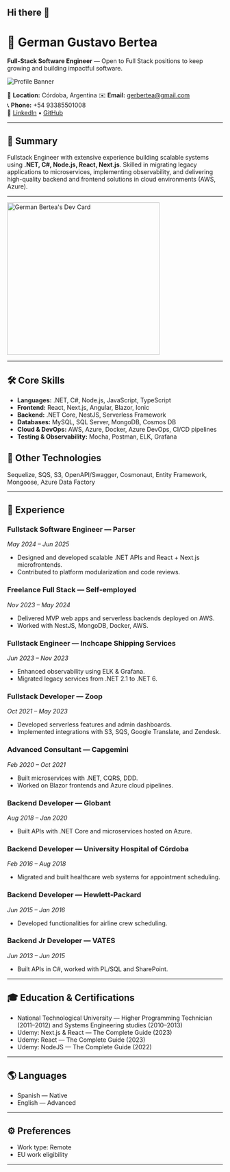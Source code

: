 ## Hi there 👋

<!--
**gergusber/gergusber** is a ✨ _special_ ✨ repository because its `README.md` (this file) appears on your GitHub profile.

Here are some ideas to get you started:

- 🔭 I’m currently working on ...
- 🌱 I’m currently learning ...
- 👯 I’m looking to collaborate on ...
- 🤔 I’m looking for help with ...
- 💬 Ask me about ...
- 📫 How to reach me: ...
- 😄 Pronouns: ...
- ⚡ Fun fact: ...
-->


# 👋 German Gustavo Bertea
**Full‑Stack Software Engineer** — Open to Full Stack positions to keep growing and building impactful software.

![Profile Banner](https://via.placeholder.com/1000x200.png?text=German+Gustavo+Bertea)  

📍 **Location:** Córdoba, Argentina 
✉️ **Email:** [gerbertea@gmail.com](mailto:gerbertea@gmail.com)  
📞 **Phone:** +54 93385501008  
🔗 [LinkedIn](https://www.linkedin.com/in/germanbertea/) • [GitHub](https://github.com/gergusber)

---

## 🚀 Summary
Fullstack Engineer with extensive experience building scalable systems using **.NET, C#, Node.js, React, Next.js**. Skilled in migrating legacy applications to microservices, implementing observability, and delivering high-quality backend and frontend solutions in cloud environments (AWS, Azure).

---

<a href="https://app.daily.dev/gertea"><img src="https://api.daily.dev/devcards/v2/JK0j0KN2AFMdHRAynWUZg.png?r=xq5" width="356" alt="German Bertea's Dev Card"/></a>

---

## 🛠️ Core Skills
- **Languages:** .NET, C#, Node.js, JavaScript, TypeScript
- **Frontend:** React, Next.js, Angular, Blazor, Ionic
- **Backend:** .NET Core, NestJS, Serverless Framework
- **Databases:** MySQL, SQL Server, MongoDB, Cosmos DB
- **Cloud & DevOps:** AWS, Azure, Docker, Azure DevOps, CI/CD pipelines
- **Testing & Observability:** Mocha, Postman, ELK, Grafana

## 🔧 Other Technologies
Sequelize, SQS, S3, OpenAPI/Swagger, Cosmonaut, Entity Framework, Mongoose, Azure Data Factory

---

## 💼 Experience

### **Fullstack Software Engineer — Parser**  
*May 2024 – Jun 2025*
- Designed and developed scalable .NET APIs and React + Next.js microfrontends.
- Contributed to platform modularization and code reviews.

### **Freelance Full Stack — Self‑employed**  
*Nov 2023 – May 2024*
- Delivered MVP web apps and serverless backends deployed on AWS.
- Worked with NestJS, MongoDB, Docker, AWS.

### **Fullstack Engineer — Inchcape Shipping Services**  
*Jun 2023 – Nov 2023*
- Enhanced observability using ELK & Grafana.
- Migrated legacy services from .NET 2.1 to .NET 6.

### **Fullstack Developer — Zoop**  
*Oct 2021 – May 2023*
- Developed serverless features and admin dashboards.
- Implemented integrations with S3, SQS, Google Translate, and Zendesk.

### **Advanced Consultant — Capgemini**  
*Feb 2020 – Oct 2021*
- Built microservices with .NET, CQRS, DDD.
- Worked on Blazor frontends and Azure cloud pipelines.

### **Backend Developer — Globant**  
*Aug 2018 – Jan 2020*
- Built APIs with .NET Core and microservices hosted on Azure.

### **Backend Developer — University Hospital of Córdoba**  
*Feb 2016 – Aug 2018*
- Migrated and built healthcare web systems for appointment scheduling.

### **Backend Developer — Hewlett‑Packard**  
*Jun 2015 – Jan 2016*
- Developed functionalities for airline crew scheduling.

### **Backend Jr Developer — VATES**  
*Jun 2013 – Jun 2015*
- Built APIs in C#, worked with PL/SQL and SharePoint.

---

## 🎓 Education & Certifications
- National Technological University — Higher Programming Technician (2011–2012) and Systems Engineering studies (2010–2013)
- Udemy: Next.js & React — The Complete Guide (2023)
- Udemy: React — The Complete Guide (2023)
- Udemy: NodeJS — The Complete Guide (2022)

---

## 🌎 Languages
- Spanish — Native
- English — Advanced

---

## ⚙️ Preferences
- Work type: Remote
- EU work eligibility

---


